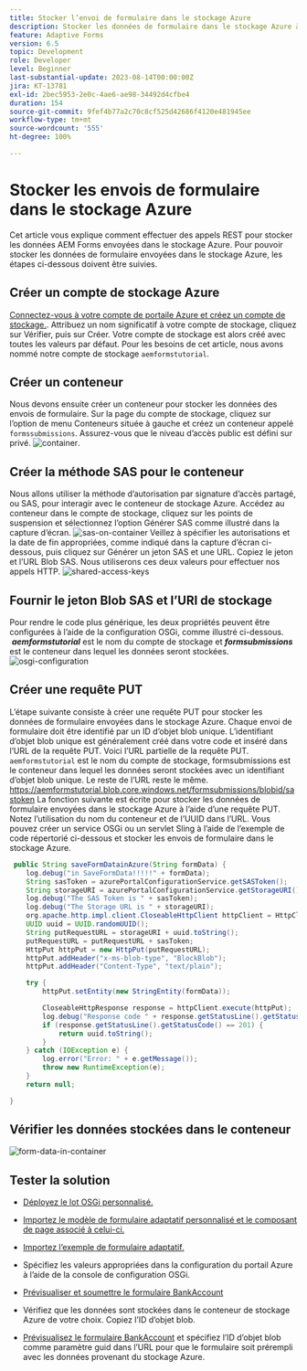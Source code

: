 ```yaml
---
title: Stocker l’envoi de formulaire dans le stockage Azure
description: Stocker les données de formulaire dans le stockage Azure à l’aide de l’API REST
feature: Adaptive Forms
version: 6.5
topic: Development
role: Developer
level: Beginner
last-substantial-update: 2023-08-14T00:00:00Z
jira: KT-13781
exl-id: 2bec5953-2e0c-4ae6-ae98-34492d4cfbe4
duration: 154
source-git-commit: 9fef4b77a2c70c8cf525d42686f4120e481945ee
workflow-type: tm+mt
source-wordcount: '555'
ht-degree: 100%

---
```


# Stocker les envois de formulaire dans le stockage Azure

Cet article vous explique comment effectuer des appels REST pour stocker les données AEM Forms envoyées dans le stockage Azure.
Pour pouvoir stocker les données de formulaire envoyées dans le stockage Azure, les étapes ci-dessous doivent être suivies.

## Créer un compte de stockage Azure

[Connectez-vous à votre compte de portaile Azure et créez un compte de stockage.](https://learn.microsoft.com/fr-fr/azure/storage/common/storage-account-create?tabs=azure-portal#create-a-storage-account-1). Attribuez un nom significatif à votre compte de stockage, cliquez sur Vérifier, puis sur Créer. Votre compte de stockage est alors créé avec toutes les valeurs par défaut. Pour les besoins de cet article, nous avons nommé notre compte de stockage `aemformstutorial`.


## Créer un conteneur

Nous devons ensuite créer un conteneur pour stocker les données des envois de formulaire.
Sur la page du compte de stockage, cliquez sur l’option de menu Conteneurs située à gauche et créez un conteneur appelé `formssubmissions`. Assurez-vous que le niveau d’accès public est défini sur privé.
![container](./assets/new-container.png).

## Créer la méthode SAS pour le conteneur

Nous allons utiliser la méthode d’autorisation par signature d’accès partagé, ou SAS, pour interagir avec le conteneur de stockage Azure.
Accédez au conteneur dans le compte de stockage, cliquez sur les points de suspension et sélectionnez l’option Générer SAS comme illustré dans la capture d’écran.
![sas-on-container](./assets/sas-on-container.png)
Veillez à spécifier les autorisations et la date de fin appropriées, comme indiqué dans la capture d’écran ci-dessous, puis cliquez sur Générer un jeton SAS et une URL. Copiez le jeton et l’URL Blob SAS. Nous utiliserons ces deux valeurs pour effectuer nos appels HTTP.
![shared-access-keys](./assets/shared-access-signature.png)


## Fournir le jeton Blob SAS et l’URI de stockage

Pour rendre le code plus générique, les deux propriétés peuvent être configurées à l’aide de la configuration OSGi, comme illustré ci-dessous.  _**aemformstutorial**_ est le nom du compte de stockage et _**formsubmissions**_ est le conteneur dans lequel les données seront stockées.
![osgi-configuration](./assets/azure-portal-osgi-configuration.png)


## Créer une requête PUT

L’étape suivante consiste à créer une requête PUT pour stocker les données de formulaire envoyées dans le stockage Azure. Chaque envoi de formulaire doit être identifié par un ID d’objet blob unique. L’identifiant d’objet blob unique est généralement créé dans votre code et inséré dans l’URL de la requête PUT.
Voici l’URL partielle de la requête PUT. `aemformstutorial` est le nom du compte de stockage, formsubmissions est le conteneur dans lequel les données seront stockées avec un identifiant d’objet blob unique. Le reste de l’URL reste le même.
https://aemformstutorial.blob.core.windows.net/formsubmissions/blobid/sastoken
La fonction suivante est écrite pour stocker les données de formulaire envoyées dans le stockage Azure à l’aide d’une requête PUT. Notez l’utilisation du nom du conteneur et de l’UUID dans l’URL. Vous pouvez créer un service OSGi ou un servlet Sling à l’aide de l’exemple de code répertorié ci-dessous et stocker les envois de formulaire dans le stockage Azure.

```java
 public String saveFormDatainAzure(String formData) {
    log.debug("in SaveFormData!!!!!" + formData);
    String sasToken = azurePortalConfigurationService.getSASToken();
    String storageURI = azurePortalConfigurationService.getStorageURI();
    log.debug("The SAS Token is " + sasToken);
    log.debug("The Storage URL is " + storageURI);
    org.apache.http.impl.client.CloseableHttpClient httpClient = HttpClientBuilder.create().build();
    UUID uuid = UUID.randomUUID();
    String putRequestURL = storageURI + uuid.toString();
    putRequestURL = putRequestURL + sasToken;
    HttpPut httpPut = new HttpPut(putRequestURL);
    httpPut.addHeader("x-ms-blob-type", "BlockBlob");
    httpPut.addHeader("Content-Type", "text/plain");

    try {
        httpPut.setEntity(new StringEntity(formData));

        CloseableHttpResponse response = httpClient.execute(httpPut);
        log.debug("Response code " + response.getStatusLine().getStatusCode());
        if (response.getStatusLine().getStatusCode() == 201) {
            return uuid.toString();
        }
    } catch (IOException e) {
        log.error("Error: " + e.getMessage());
        throw new RuntimeException(e);
    }
    return null;

}
```

## Vérifier les données stockées dans le conteneur

![form-data-in-container](./assets/form-data-in-container.png)

## Tester la solution

* [Déployez le lot OSGi personnalisé.](./assets/SaveAndFetchFromAzure.core-1.0.0-SNAPSHOT.jar)

* [Importez le modèle de formulaire adaptatif personnalisé et le composant de page associé à celui-ci.](./assets/store-and-fetch-from-azure.zip)

* [Importez l’exemple de formulaire adaptatif.](./assets/bank-account-sample-form.zip)

* Spécifiez les valeurs appropriées dans la configuration du portail Azure à l’aide de la console de configuration OSGi.
* [Prévisualiser et soumettre le formulaire BankAccount](http://localhost:4502/content/dam/formsanddocuments/azureportalstorage/bankaccount/jcr:content?wcmmode=disabled)

* Vérifiez que les données sont stockées dans le conteneur de stockage Azure de votre choix. Copiez l’ID d’objet blob.
* [Prévisualisez le formulaire BankAccount](http://localhost:4502/content/dam/formsanddocuments/azureportalstorage/bankaccount/jcr:content?wcmmode=disabled&amp;guid=dba8ac0b-8be6-41f2-9929-54f627a649f6) et spécifiez l’ID d’objet blob comme paramètre guid dans l’URL pour que le formulaire soit prérempli avec les données provenant du stockage Azure.

